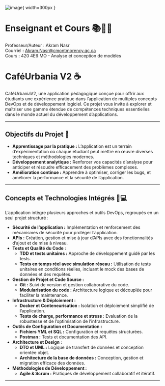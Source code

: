 ![image](https://github.com/user-attachments/assets/fbecf829-86ac-4755-af0a-c321b){ width=300px }


# Enseignant et Cours 📚👨‍🏫

Professeur/Auteur : Akram Nasr  
Courriel : Akram.Nasr@cmontmorency.qc.ca  
Cours : 420 4E6 MO - Analyse et conception de modèles

# CaféUrbania V2 ☕

CaféUrbaniaV2, une application pédagogique conçue pour offrir aux étudiants une expérience pratique dans l’application de multiples concepts DevOps et de développement logiciel. Ce projet vous invite à explorer et maîtriser une gamme étendue de compétences techniques essentielles dans le monde actuel du développement d’applications.

---

## Objectifs du Projet 🎯

- **Apprentissage par la pratique :** L’application est un terrain d’expérimentation où chaque étudiant peut mettre en œuvre diverses techniques et méthodologies modernes.
- **Développement analytique :** Renforcer vos capacités d’analyse pour anticiper et résoudre efficacement des problèmes complexes.
- **Amélioration continue :** Apprendre à optimiser, corriger les bugs, et améliorer la performance et la sécurité de l’application.

---

## Concepts et Technologies Intégrés 🔧💻

L’application intègre plusieurs approches et outils DevOps, regroupés en un seul projet structuré :

- **Sécurité de l’application :** Implémentation et renforcement des mécanismes de sécurité pour protéger l’application.
- **APIs :** Création, gestion et mise à jour d’APIs avec des fonctionnalités d’ajout et de mise à niveau.
- **Tests et Qualité du Code :**
  - **TDD et tests unitaires :** Approche de développement guidé par les tests.
  - **Tests en temps réel avec simulation réseau :** Utilisation de tests unitaires en conditions réelles, incluant le mock des bases de données et des requêtes.
- **Gestion de Projet et Code Source :**
  - **Git :** Suivi de version et gestion collaborative du code.
  - **Modularisation du code :** Architecture logique et découplée pour faciliter la maintenance.
- **Infrastructure & Déploiement :**
  - **Docker et Conteneurisation :** Isolation et déploiement simplifié de l’application.
  - **Tests de charge, performance et stress :** Evaluation de la robustesse et de l’optimisation de l’infrastructure.
- **Outils de Configuration et Documentation :**
  - **Fichiers YML et SQL :** Configuration et requêtes structurées.
  - **Postman :** Tests et documentation des API.
- **Architecture et Design :**
  - **DTO et UML :** Logique de transfert de données et conception orientée objet.
  - **Architecture de la base de données :** Conception, gestion et migration efficace des données.
- **Méthodologies de Développement :**
  - **Agile & Scrum :** Pratiques de développement collaboratif et itératif.

---

